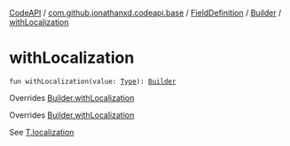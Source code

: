 [CodeAPI](../../../index.md) / [com.github.jonathanxd.codeapi.base](../../index.md) / [FieldDefinition](../index.md) / [Builder](index.md) / [withLocalization](.)

# withLocalization

`fun withLocalization(value: `[`Type`](http://docs.oracle.com/javase/6/docs/api/java/lang/reflect/Type.html)`): `[`Builder`](index.md)

Overrides [Builder.withLocalization](../../-accessor/-builder/with-localization.md)

Overrides [Builder.withLocalization](../../-field-base/-builder/with-localization.md)

See [T.localization](#)

